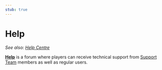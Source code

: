 ```yaml
---
stub: true
---
```


# Help

*See also: [Help Centre](/wiki/Help_centre)*

<!-- TODO: mention issue labels? -->

[**Help**](https://osu.ppy.sh/community/forums/5) is a forum where players can receive technical support from [Support Team](/wiki/People/Support_Team) members as well as regular users.
